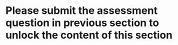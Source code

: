 # **Please submit the assessment question in previous section to unlock the content of this section**
